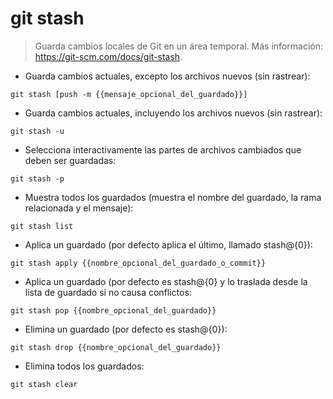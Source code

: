 # git stash

> Guarda cambios locales de Git en un área temporal.
> Más información: <https://git-scm.com/docs/git-stash>.

- Guarda cambios actuales, excepto los archivos nuevos (sin rastrear):

`git stash [push -m {{mensaje_opcional_del_guardado}}]`

- Guarda cambios actuales, incluyendo los archivos nuevos (sin rastrear):

`git stash -u`

- Selecciona interactivamente las partes de archivos cambiados que deben ser guardadas:

`git stash -p`

- Muestra todos los guardados (muestra el nombre del guardado, la rama relacionada y el mensaje):

`git stash list`

- Aplica un guardado (por defecto aplica el último, llamado stash@{0}):

`git stash apply {{nombre_opcional_del_guardado_o_commit}}`

- Aplica un guardado (por defecto es stash@{0} y lo traslada desde la lista de guardado si no causa conflictos:

`git stash pop {{nombre_opcional_del_guardado}}`

- Elimina un guardado (por defecto es stash@{0}):

`git stash drop {{nombre_opcional_del_guardado}}`

- Elimina todos los guardados:

`git stash clear`
